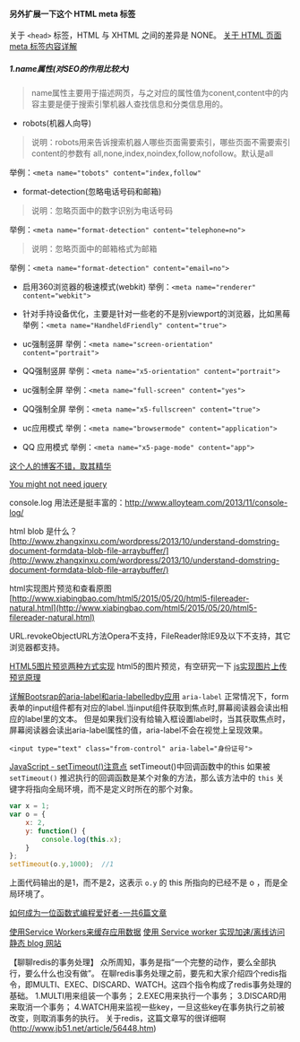 
#### 另外扩展一下这个 HTML meta 标签

关于 `<head>` 标签，HTML 与 XHTML 之间的差异是 NONE。
[关于 HTML 页面 meta 标签内容详解](http://www.cnblogs.com/zhang-jian/p/4936479.html)

##### 1.name属性(对SEO的作用比较大)
> name属性主要用于描述网页，与之对应的属性值为conent,content中的内容主要是便于搜索引擎机器人查找信息和分类信息用的。

- robots(机器人向导)
> 说明：robots用来告诉搜索机器人哪些页面需要索引，哪些页面不需要索引
> content的参数有 all,none,index,noindex,follow,nofollow。默认是all

举例：`<meta name="tobots" content="index,follow"`

- format-detection(忽略电话号码和邮箱)
> 说明：忽略页面中的数字识别为电话号码

举例：`<meta name="format-detection" content="telephone=no">`

>  说明：忽略页面中的邮箱格式为邮箱

举例：`<meta name="format-detection" content="email=no">`

- 启用360浏览器的极速模式(webkit)
举例：`<meta name="renderer" content="webkit">`

- 针对手持设备优化，主要是针对一些老的不是别viewport的浏览器，比如黑莓
举例：`<meta name="HandheldFriendly" content="true">`

- uc强制竖屏
举例：`<meta name="screen-orientation" content="portrait">`

- QQ强制竖屏
举例：`<meta name="x5-orientation" content="portrait">`

- uc强制全屏
举例：`<meta name="full-screen" content="yes">`

- QQ强制全屏
举例：`<meta name="x5-fullscreen" content="true">`

- uc应用模式
举例：`<meta name="browsermode" content="application">`

- QQ 应用模式
举例：`<meta name="x5-page-mode" content="app">`




[这个人的博客不错，取其精华](http://www.cnblogs.com/shytong/p/5901753.html)

[You might not need jquery](http://youmightnotneedjquery.com/)

console.log 用法还是挺丰富的：http://www.alloyteam.com/2013/11/console-log/


html blob 是什么？
[http://www.zhangxinxu.com/wordpress/2013/10/understand-domstring-document-formdata-blob-file-arraybuffer/](http://www.zhangxinxu.com/wordpress/2013/10/understand-domstring-document-formdata-blob-file-arraybuffer/)

html实现图片预览和查看原图
[http://www.xiabingbao.com/html5/2015/05/20/html5-filereader-natural.html](http://www.xiabingbao.com/html5/2015/05/20/html5-filereader-natural.html)

URL.revokeObjectURL方法Opera不支持，FileReader除IE9及以下不支持，其它浏览器都支持。

[HTML5图片预览两种方式实现](http://www.cnblogs.com/snandy/archive/2012/11/26/2789350.html)
html5的图片预览，有空研究一下
[js实现图片上传预览原理](http://www.cnblogs.com/myice/p/4059089.html)



[详解Bootsrap的aria-label和aria-labelledby应用](http://www.jb51.net/article/77424.htm)
`aria-label`
正常情况下，form表单的input组件都有对应的label.当input组件获取到焦点时,屏幕阅读器会读出相应的label里的文本。
但是如果我们没有给输入框设置label时，当其获取焦点时，屏幕阅读器会读出aria-label属性的值，aria-label不会在视觉上呈现效果。
``` 
<input type="text" class="from-control" aria-label="身份证号">
```


[JavaScript - setTimeout()注意点](http://www.w3cplus.com/blog/2103.html)
setTimeout()中回调函数中的this
如果被 `setTimeout()` 推迟执行的回调函数是某个对象的方法，那么该方法中的 `this` 关键字将指向全局环境，而不是定义时所在的那个对象。
``` javascript
var x = 1;
var o = {
    x: 2,
    y: function() {
        console.log(this.x);
    }
};
setTimeout(o.y,1000);  //1
```
上面代码输出的是1，而不是2，这表示 `o.y` 的 this 所指向的已经不是 o ，而是全局环境了。


[如何成为一位函数式编程爱好者-一共6篇文章](http://www.w3cplus.com/javascript/so-you-want-to-be-a-functional-programmer-part-2.html)

[使用Service Workers来缓存应用数据](http://web.jobbole.com/90314/)
[使用 Service worker 实现加速/离线访问静态 blog 网站](http://blog.csdn.net/qiqingjin/article/details/51629278)

【聊聊redis的事务处理】
众所周知，事务是指“一个完整的动作，要么全部执行，要么什么也没有做”。
在聊redis事务处理之前，要先和大家介绍四个redis指令，即MULTI、EXEC、DISCARD、WATCH。这四个指令构成了redis事务处理的基础。
1.MULTI用来组装一个事务；
2.EXEC用来执行一个事务；
3.DISCARD用来取消一个事务；
4.WATCH用来监视一些key，一旦这些key在事务执行之前被改变，则取消事务的执行。
关于redis，这篇文章写的很详细啊(http://www.jb51.net/article/56448.htm)







